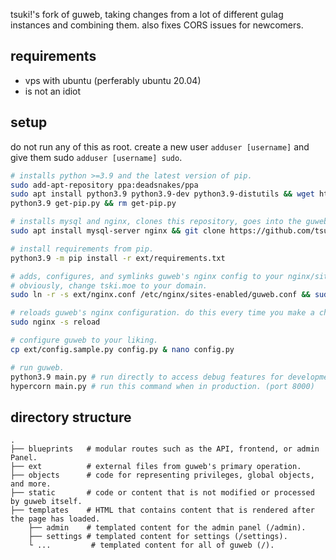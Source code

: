 tsuki!'s fork of guweb, taking changes from a lot of different gulag instances and combining them.
also fixes CORS issues for newcomers.

requirements
------

- vps with ubuntu (perferably ubuntu 20.04)
- is not an idiot

setup
------
do not run any of this as root. create a new user `adduser [username]` and give them sudo `adduser [username] sudo`.
```sh
# installs python >=3.9 and the latest version of pip.
sudo add-apt-repository ppa:deadsnakes/ppa
sudo apt install python3.9 python3.9-dev python3.9-distutils && wget https://bootstrap.pypa.io/get-pip.py
python3.9 get-pip.py && rm get-pip.py

# installs mysql and nginx, clones this repository, goes into the guweb directory and initalises oppai.
sudo apt install mysql-server nginx && git clone https://github.com/tsuuki/guweb.git && cd guweb && git submodule init && git submodule update

# install requirements from pip.
python3.9 -m pip install -r ext/requirements.txt

# adds, configures, and symlinks guweb's nginx config to your nginx/sites-enabled.
# obviously, change tski.moe to your domain.
sudo ln -r -s ext/nginx.conf /etc/nginx/sites-enabled/guweb.conf && sudo nano ext/nginx.conf

# reloads guweb's nginx configuration. do this every time you make a change to it.
sudo nginx -s reload

# configure guweb to your liking.
cp ext/config.sample.py config.py & nano config.py

# run guweb.
python3.9 main.py # run directly to access debug features for development! (port 5000)
hypercorn main.py # run this command when in production. (port 8000)
```

directory structure
------

    .
    ├── blueprints   # modular routes such as the API, frontend, or admin Panel.
    ├── ext          # external files from guweb's primary operation.
    ├── objects      # code for representing privileges, global objects, and more.
    ├── static       # code or content that is not modified or processed by guweb itself.
    ├── templates    # HTML that contains content that is rendered after the page has loaded.
        ├── admin    # templated content for the admin panel (/admin).
        ├── settings # templated content for settings (/settings).
        └ ...         # templated content for all of guweb (/).
